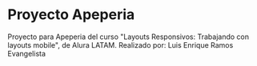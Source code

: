 # Proyecto Apeperia

Proyecto para Apeperia del curso "Layouts Responsivos: Trabajando con layouts mobile", de Alura LATAM.
Realizado por: Luis Enrique Ramos Evangelista
